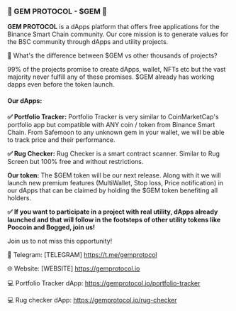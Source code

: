 ### 💎 GEM PROTOCOL - $GEM 💎

**GEM PROTOCOL** is a dApps platform that offers free applications for the Binance Smart Chain community. Our core mission is to generate values for the BSC community through dApps and utility projects.


📌 What's the difference between $GEM vs other thousands of projects?

99% of the projects promise to create dApps, wallet, NFTs etc but the vast majority never fulfill any of these promises. $GEM already has working dapps even before the token launch.


#### Our dApps:

**✅ Portfolio Tracker:**
Portfolio Tracker is very similar to CoinMarketCap's portfolio app but compatible with ANY coin / token from Binance Smart Chain. From Safemoon to any unknown gem in your wallet, we will be able to track price and their performance.

**✅ Rug Checker:**
Rug Checker is a smart contract scanner. Similar to Rug Screen but 100% free and without restrictions.

**Our token:**
The $GEM token will be our next release. Along with it we will launch new premium features (MultiWallet, Stop loss, Price notification) in our dApps that can be claimed by holding the $GEM token benefiting all holders.

**✅ If you want to participate in a project with real utility, dApps already launched and that will follow in the footsteps of other utility tokens like Poocoin and Bogged, join us!**

Join us to not miss this opportunity!

💬 Telegram: [TELEGRAM] https://t.me/gemprotocol

🌐 Website: [WEBSITE] https://gemprotocol.io 

💻 Portfolio Tracker dApp: https://gemprotocol.io/portfolio-tracker 

💻 Rug checker dApp: https://gemprotocol.io/rug-checker 
